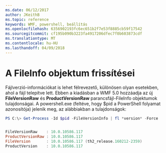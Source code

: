 ```yaml
---
ms.date: 06/12/2017
author: JKeithB
ms.topic: reference
keywords: WMF, powershell, beállítás
ms.openlocfilehash: 6356902193fc6ec651b2f7e53f8885cb59f17542
ms.sourcegitcommit: cf195b090b3223fa4917206dfec7f0b603873cdf
ms.translationtype: MT
ms.contentlocale: hu-HU
ms.lasthandoff: 04/09/2018
---
```

# <a name="updates-to-fileinfo-object"></a>A FileInfo objektum frissítései
Fájlverzió-információkat is lehet félrevezető, különösen olyan esetekben, ahol a fájl telepítve lett. Ebben a kiadásban a WMF 5.0 hozzáadja az új **FileVersionRaw** és **ProductVersionRaw** parancsfájl-FileInfo objektumok tulajdonságai. A powershell.exe (feltéve, hogy $pid a PowerShell folyamat azonosítója) jelenik meg, az alábbiakban a tulajdonságok:

```powershell
PS C:\> Get-Process -Id $pid -FileVersionInfo | fl *version* -Force


FileVersionRaw    : 10.0.10586.117
ProductVersionRaw : 10.0.10586.117
FileVersion       : 10.0.10586.117 (th2_release.160212-2359)
ProductVersion    : 10.0.10586.117